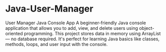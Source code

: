 # Java-User-Manager
User Manager Java Console App A beginner-friendly Java console application that allows you to add, view, and delete users using object-oriented programming. This project stores data in memory using ArrayList — no database required. It's perfect for learning Java basics like classes, methods, loops, and user input with the console.
